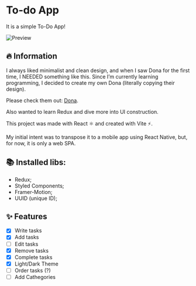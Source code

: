 # To-do App

It is a simple To-Do App!

![Preview](https://s8.gifyu.com/images/2022-05-14-18-28-42.gif)

## 🔥 Information

I always liked minimalist and clean design, and when I saw Dona for the first time, I NEEDED something like this. Since I’m currently learning programming, I decided to create my own Dona (literally copying their design).

Please check them out: [Dona](https://dona.ai/).

Also wanted to learn Redux and dive more into UI construction.

This project was made with React ⚛️ and created with Vite ⚡️.

My initial intent was to transpose it to a mobile app using React Native, but, for now, it is only a web SPA.

## 📚 Installed libs:

- Redux;
- Styled Components;
- Framer-Motion;
- UUID (unique ID);

## ✨ Features

- [x] Write tasks
- [x] Add tasks
- [ ] Edit tasks
- [x] Remove tasks
- [x] Complete tasks
- [x] Light/Dark Theme
- [ ] Order tasks (?)
- [ ] Add Cathegories
